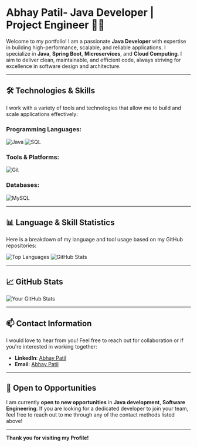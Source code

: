 # Abhay Patil- Java Developer | Project Engineer 👨‍💻

Welcome to my portfolio! I am a passionate **Java Developer** with expertise in building high-performance, scalable, and reliable applications. I specialize in **Java**, **Spring Boot**, **Microservices**, and **Cloud Computing**. I aim to deliver clean, maintainable, and efficient code, always striving for excellence in software design and architecture.

---

## 🛠️ Technologies & Skills
I work with a variety of tools and technologies that allow me to build and scale applications effectively:

### Programming Languages:
![Java](https://img.shields.io/badge/Java-%23F7B731.svg?style=flat-square&logo=java&logoColor=white) 
![SQL](https://img.shields.io/badge/SQL-%23F7B731.svg?style=flat-square&logo=mysql&logoColor=white)

### Tools & Platforms:
![Git](https://img.shields.io/badge/Git-%23F05032.svg?style=flat-square&logo=git&logoColor=white)

### Databases:
![MySQL](https://img.shields.io/badge/MySQL-%2300A4D7.svg?style=flat-square&logo=mysql&logoColor=white) 

---

## 📊 Language & Skill Statistics
Here is a breakdown of my language and tool usage based on my GitHub repositories:

![Top Languages](https://github-readme-stats.vercel.app/api/top-langs/?username=your-github-username&layout=compact&theme=radical)
![GitHub Stats](https://github-readme-stats.vercel.app/api?username=your-github-username&show_icons=true&count_private=true&theme=radical)

---

## 📈 GitHub Stats

![Your GitHub Stats](https://github-readme-stats.vercel.app/api?username=Abhay-Patil1111&show_icons=true&count_private=true&theme=radical)

---

## 📫 Contact Information
I would love to hear from you! Feel free to reach out for collaboration or if you're interested in working together:

- **LinkedIn**: [Abhay Patil](https://www.linkedin.com/in/abhay-patil-315a66222/)
- **Email**: [Abhay Patil](mailto:abhya5050@gmail.com)

---

## 💼 Open to Opportunities
I am currently **open to new opportunities** in **Java development**, **Software Engineering**. If you are looking for a dedicated developer to join your team, feel free to reach out to me through any of the contact methods listed above!

---

**Thank you for visiting my Profile!**
